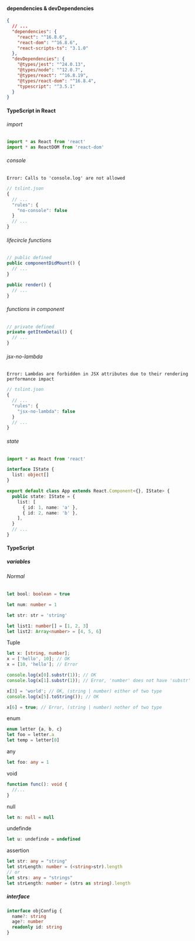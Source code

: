 #### dependencies & devDependencies

```json
{
  // ...
  "dependencies": {
    "react": "^16.8.6",
    "react-dom": "^16.8.6",
    "react-scripts-ts": "3.1.0"
  },
  "devDependencies": {
    "@types/jest": "^24.0.13",
    "@types/node": "^12.0.7",
    "@types/react": "^16.8.19",
    "@types/react-dom": "^16.8.4",
    "typescript": "^3.5.1"
  }
}
```



#### TypeScript in React

###### import

```typescript
import * as React from 'react'
import * as ReactDOM from 'react-dom'
```

###### console

`Error: Calls to 'console.log' are not allowed`

```typescript
// tslint.json
{
  // ...
  "rules": {
    "no-console": false
  }
  // ...
}
```

###### lifecircle functions

```typescript
// public defined
public componentDidMount() {
  // ...
}

public render() {
  // ...
}
```

###### functions in component

```typescript
// private defined
private getItemDetail() {
  // ...
}
```

###### jsx-no-lambda

`Error: Lambdas are forbidden in JSX attributes due to their rendering performance impact`

```typescript
// tslint.json
{
  // ...
  "rules": {
    "jsx-no-lambda": false
  }
  // ...
}
```

###### state

```typescript
import * as React from 'react'

interface IState {
  list: object[]
}

export default class App extends React.Component<{}, IState> {
  public state: IState = {
    list: [
      { id: 1, name: 'a' },
      { id: 2, name: 'b' },
    ],
  }
  // ...
}
```





#### TypeScript

##### variables

###### Normal

```typescript
let bool: boolean = true

let num: number = 1

let str: str = 'string'

let list1: number[] = [1, 2, 3]
let list2: Array<number> = [4, 5, 6]
```

Tuple

```typescript
let x: [string, number];
x = ['hello', 10]; // OK
x = [10, 'hello']; // Error

console.log(x[0].substr(1)); // OK
console.log(x[1].substr(1)); // Error, 'number' does not have 'substr'

x[3] = 'world'; // OK, (string | number) either of two type
console.log(x[5].toString()); // OK

x[6] = true; // Error, (string | number) nother of two type
```

enum

```typescript
enum letter {a, b, c}
let foo = letter.a
let temp = letter[0]
```

any

```typescript
let foo: any = 1
```

void

```typescript
function func(): void {
  //...
}
```

null

```typescript
let n: null = null
```

undefinde

```typescript
let u: undefinde = undefined
```

assertion

```typescript
let str: any = "string"
let strLength: number = (<string>str).length
// or
let strs: any = "strings"
let strLength: number = (strs as string).length
```

##### interface

```typescript
interface objConfig {
  name?: string
  age?: number
  readonly id: string
}
```

